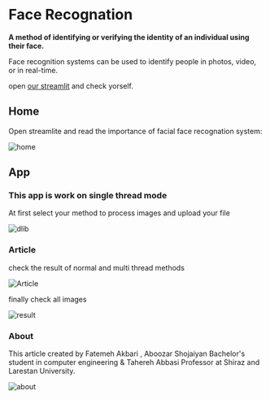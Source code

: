 <br>

# Face Recognation 

**A method of identifying or verifying the identity of an individual using their face.**

Face recognition systems can be used to identify people in photos, video, or in real-time.

open [our streamlit](https://face-recognition.streamlit-app.ir/) and check yorself.


## Home

Open streamlite and read the importance of facial face recognation system:


![home](https://github.com/reyhaneakbari/face-recognation/assets/141564009/183deea3-eba3-4b7e-bb64-024604e1626a)

## App

### This app is work on single thread mode

At first select your method to process images and upload your file

![dlib](https://github.com/reyhaneakbari/face-recognation/assets/141564009/6a4c9aca-1a70-4b37-ad42-152537eb8fe3)



### Article

check the result of normal and multi thread methods

![Article](https://github.com/reyhaneakbari/face-recognation/assets/141564009/e5623366-33ee-401d-ad4a-1355553e3d06)

finally check all images 

![result](https://github.com/reyhaneakbari/face-recognation/assets/141564009/721e1fd0-c8bc-450a-9794-3ac447df46ca)


### About

This article created by Fatemeh Akbari , Aboozar Shojaiyan Bachelor's student in computer engineering & Tahereh Abbasi Professor at Shiraz and Larestan University.



![about](https://github.com/reyhaneakbari/face-recognation/assets/141564009/2e36be3d-7b45-4675-93e6-98c2e378232d)

